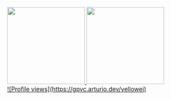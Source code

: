 <div>
  <a href="https://github.com/yellowei">
  <img height="180em" src="https://github-readme-stats.vercel.app/api?username=yellowei&show_icons=true&include_all_commits=true&count_private=true"/>
  <img height="180em" src="https://github-readme-stats.vercel.app/api/top-langs/?username=yellowei&layout=compact&langs_count=6"/>
</div>
![Profile views](https://gpvc.arturio.dev/yellowei) 
